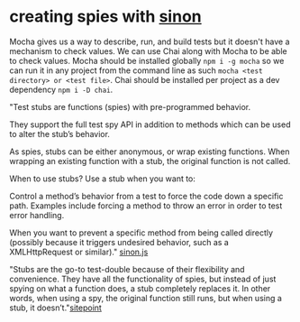 # creating spies with [sinon](http://sinonjs.org/releases/v4.5.0/)

Mocha gives us a way to describe, run, and build tests but it doesn't have a mechanism to check values. We can use Chai along with Mocha to be able to check values.
Mocha should be installed globally `npm i -g mocha` so we can run it in any project from the command line as such `mocha <test directory> or <test file>`. Chai should be installed per project as a dev dependency `npm i -D chai`.

"Test stubs are functions (spies) with pre-programmed behavior.

They support the full test spy API in addition to methods which can be used to alter the stub’s behavior.

As spies, stubs can be either anonymous, or wrap existing functions. When wrapping an existing function with a stub, the original function is not called.

When to use stubs?
Use a stub when you want to:

Control a method’s behavior from a test to force the code down a specific path. Examples include forcing a method to throw an error in order to test error handling.

When you want to prevent a specific method from being called directly (possibly because it triggers undesired behavior, such as a XMLHttpRequest or similar)." [sinon.js](http://sinonjs.org/releases/v4.5.0/stubs/)


"Stubs are the go-to test-double because of their flexibility and convenience. They have all the functionality of spies, but instead of just spying on what a function does, a stub completely replaces it. In other words, when using a spy, the original function still runs, but when using a stub, it doesn’t."[sitepoint](https://www.sitepoint.com/sinon-tutorial-javascript-testing-mocks-spies-stubs/)
